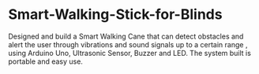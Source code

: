 # Smart-Walking-Stick-for-Blinds
Designed and build a Smart Walking Cane that can detect obstacles and alert the user through vibrations and sound signals up to a certain range , using Arduino Uno, Ultrasonic Sensor, Buzzer and LED. The system built is portable and easy use.  
